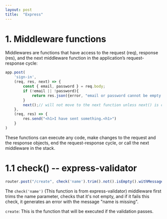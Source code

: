 ```yaml
---
layout: post
title:  "Express"
---
```


# 1. Middleware functions
Middlewares are functions that have access to the request (req), response (res), and the next middleware function in the application’s request-response cycle:
```javascript
app.post(
    'sign-in',
    (req, res, next) => {
        const { email, password } = req.body;
        if (!email || !password){
            return res.json({error, "email or password cannot be empty!"});
        }
        next();// will not move to the next function unless next() is called.
    },
    (req, res) => {
        res.send("<h1>I have sent something.<h1>")
    }
)
```
These functions can execute any code, make changes to the request and the response objects, end the request-response cycle, or call the next middleware in the stack.

# 1.1 check() -- express-validator
```JavaScript
router.post("/create", check('name').trim().not().isEmpty().withMessage('name is missing'), create);// check it's not empty, if not, send message
```

The `check('name')` (This function is from express-validator) middleware first trims the name parameter, checks that it's not empty, and if it fails this check, it generates an error with the message "name is missing".

`create`: This is the function that will be executed if the validation passes.